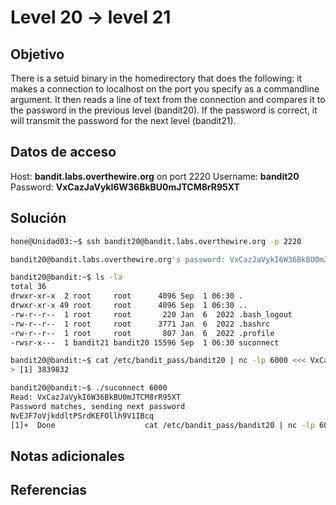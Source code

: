 # Level 20 -> level 21

## Objetivo

There is a setuid binary in the homedirectory that does the following: it makes a connection to localhost on the port you specify as a commandline argument. It then reads a line of text from the connection and compares it to the password in the previous level (bandit20). If the password is correct, it will transmit the password for the next level (bandit21).

## Datos de acceso

Host: **bandit.labs.overthewire.org** on port 2220
Username: **bandit20**
Password: **VxCazJaVykI6W36BkBU0mJTCM8rR95XT**

## Solución

```bash
hone@Unidad03:~$ ssh bandit20@bandit.labs.overthewire.org -p 2220
```

```bash
bandit20@bandit.labs.overthewire.org's password: VxCazJaVykI6W36BkBU0mJTCM8rR95XT 
```

```bash
bandit20@bandit:~$ ls -la
total 36
drwxr-xr-x  2 root     root      4096 Sep  1 06:30 .
drwxr-xr-x 49 root     root      4096 Sep  1 06:30 ..
-rw-r--r--  1 root     root       220 Jan  6  2022 .bash_logout
-rw-r--r--  1 root     root      3771 Jan  6  2022 .bashrc
-rw-r--r--  1 root     root       807 Jan  6  2022 .profile
-rwsr-x---  1 bandit21 bandit20 15596 Sep  1 06:30 suconnect
```

```bash
bandit20@bandit:~$ cat /etc/bandit_pass/bandit20 | nc -lp 6000 <<< VxCazJaVykI6W36BkBU0mJTCM8rR95XT &
> [1] 3839832
```

```bash
bandit20@bandit:~$ ./suconnect 6000
Read: VxCazJaVykI6W36BkBU0mJTCM8rR95XT
Password matches, sending next password
NvEJF7oVjkddltPSrdKEFOllh9V1IBcq
[1]+  Done                    cat /etc/bandit_pass/bandit20 | nc -lp 6000 <<< VxCazJaVykI6W36BkBU0mJTCM8rR95XT
```

## Notas adicionales

## Referencias
